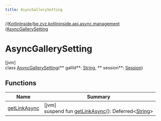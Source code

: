 ```yaml
---
title: AsyncGallerySetting
---
```

//[KotlinInside](../../../index.html)/[be.zvz.kotlininside.api.async.management](../index.html)
/[AsyncGallerySetting](index.html)

# AsyncGallerySetting

[jvm]\
class [AsyncGallerySetting](index.html)(**
gallId**: [String](https://kotlinlang.org/api/latest/jvm/stdlib/kotlin/-string/index.html), **
session**: [Session](../../be.zvz.kotlininside.session/-session/index.html))

## Functions

| Name | Summary |
|---|---|
| [getLinkAsync](get-link-async.html) | [jvm]<br>suspend fun [getLinkAsync](get-link-async.html)(): Deferred<[String](https://kotlinlang.org/api/latest/jvm/stdlib/kotlin/-string/index.html)> |

